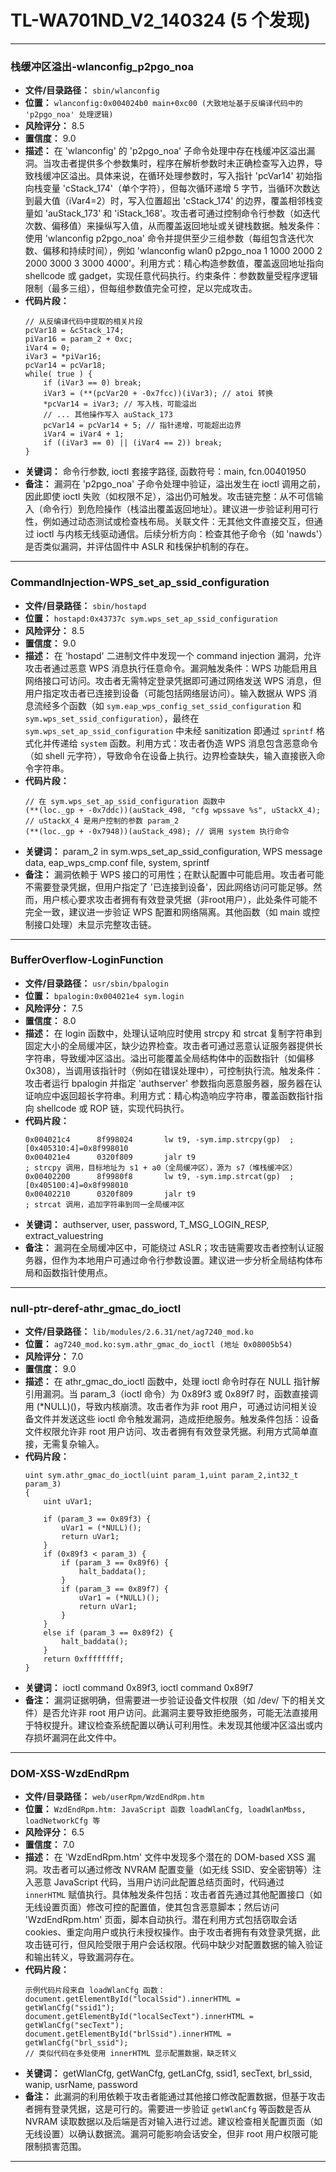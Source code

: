 # TL-WA701ND_V2_140324 (5 个发现)

---

### 栈缓冲区溢出-wlanconfig_p2pgo_noa

- **文件/目录路径：** `sbin/wlanconfig`
- **位置：** `wlanconfig:0x004024b0 main+0xc00 (大致地址基于反编译代码中的 'p2pgo_noa' 处理逻辑)`
- **风险评分：** 8.5
- **置信度：** 9.0
- **描述：** 在 'wlanconfig' 的 'p2pgo_noa' 子命令处理中存在栈缓冲区溢出漏洞。当攻击者提供多个参数集时，程序在解析参数时未正确检查写入边界，导致栈缓冲区溢出。具体来说，在循环处理参数时，写入指针 'pcVar14' 初始指向栈变量 'cStack_174'（单个字符），但每次循环递增 5 字节，当循环次数达到最大值（iVar4=2）时，写入位置超出 'cStack_174' 的边界，覆盖相邻栈变量如 'auStack_173' 和 'iStack_168'。攻击者可通过控制命令行参数（如迭代次数、偏移值）来操纵写入值，从而覆盖返回地址或关键栈数据。触发条件：使用 'wlanconfig <interface> p2pgo_noa' 命令并提供至少三组参数（每组包含迭代次数、偏移和持续时间），例如 'wlanconfig wlan0 p2pgo_noa 1 1000 2000 2 2000 3000 3 3000 4000'。利用方式：精心构造参数值，覆盖返回地址指向 shellcode 或 gadget，实现任意代码执行。约束条件：参数数量受程序逻辑限制（最多三组），但每组参数值完全可控，足以完成攻击。
- **代码片段：**
  ```
  // 从反编译代码中提取的相关片段
  pcVar18 = &cStack_174;
  piVar16 = param_2 + 0xc;
  iVar4 = 0;
  iVar3 = *piVar16;
  pcVar14 = pcVar18;
  while( true ) {
      if (iVar3 == 0) break;
      iVar3 = (**(pcVar20 + -0x7fcc))(iVar3); // atoi 转换
      *pcVar14 = iVar3; // 写入栈，可能溢出
      // ... 其他操作写入 auStack_173
      pcVar14 = pcVar14 + 5; // 指针递增，可能超出边界
      iVar4 = iVar4 + 1;
      if ((iVar3 == 0) || (iVar4 == 2)) break;
  }
  ```
- **关键词：** 命令行参数, ioctl 套接字路径, 函数符号：main, fcn.00401950
- **备注：** 漏洞在 'p2pgo_noa' 子命令处理中验证，溢出发生在 ioctl 调用之前，因此即使 ioctl 失败（如权限不足），溢出仍可触发。攻击链完整：从不可信输入（命令行）到危险操作（栈溢出覆盖返回地址）。建议进一步验证利用可行性，例如通过动态测试或检查栈布局。关联文件：无其他文件直接交互，但通过 ioctl 与内核无线驱动通信。后续分析方向：检查其他子命令（如 'nawds'）是否类似漏洞，并评估固件中 ASLR 和栈保护机制的存在。

---
### CommandInjection-WPS_set_ap_ssid_configuration

- **文件/目录路径：** `sbin/hostapd`
- **位置：** `hostapd:0x43737c sym.wps_set_ap_ssid_configuration`
- **风险评分：** 8.5
- **置信度：** 9.0
- **描述：** 在 'hostapd' 二进制文件中发现一个 command injection 漏洞，允许攻击者通过恶意 WPS 消息执行任意命令。漏洞触发条件：WPS 功能启用且网络接口可访问。攻击者无需特定登录凭据即可通过网络发送 WPS 消息，但用户指定攻击者已连接到设备（可能包括网络层访问）。输入数据从 WPS 消息流经多个函数（如 `sym.eap_wps_config_set_ssid_configuration` 和 `sym.wps_set_ssid_configuration`），最终在 `sym.wps_set_ap_ssid_configuration` 中未经 sanitization 即通过 `sprintf` 格式化并传递给 `system` 函数。利用方式：攻击者伪造 WPS 消息包含恶意命令（如 shell 元字符），导致命令在设备上执行。边界检查缺失，输入直接嵌入命令字符串。
- **代码片段：**
  ```
  // 在 sym.wps_set_ap_ssid_configuration 函数中
  (**(loc._gp + -0x7ddc))(auStack_498, "cfg wpssave %s", uStackX_4); // uStackX_4 是用户控制的参数 param_2
  (**(loc._gp + -0x7948))(auStack_498); // 调用 system 执行命令
  ```
- **关键词：** param_2 in sym.wps_set_ap_ssid_configuration, WPS message data, eap_wps_cmp.conf file, system, sprintf
- **备注：** 漏洞依赖于 WPS 接口的可用性；在默认配置中可能启用。攻击者可能不需要登录凭据，但用户指定了 '已连接到设备'，因此网络访问可能足够。然而，用户核心要求攻击者拥有有效登录凭据（非root用户），此处条件可能不完全一致，建议进一步验证 WPS 配置和网络隔离。其他函数（如 main 或控制接口处理）未显示完整攻击链。

---
### BufferOverflow-LoginFunction

- **文件/目录路径：** `usr/sbin/bpalogin`
- **位置：** `bpalogin:0x004021e4 sym.login`
- **风险评分：** 7.5
- **置信度：** 8.0
- **描述：** 在 login 函数中，处理认证响应时使用 strcpy 和 strcat 复制字符串到固定大小的全局缓冲区，缺少边界检查。攻击者可通过恶意认证服务器提供长字符串，导致缓冲区溢出。溢出可能覆盖全局结构体中的函数指针（如偏移 0x308），当调用该指针时（例如在错误处理中），可控制执行流。触发条件：攻击者运行 bpalogin 并指定 'authserver' 参数指向恶意服务器，服务器在认证响应中返回超长字符串。利用方式：精心构造响应字符串，覆盖函数指针指向 shellcode 或 ROP 链，实现代码执行。
- **代码片段：**
  ```
  0x004021c4      8f998024       lw t9, -sym.imp.strcpy(gp)  ; [0x405310:4]=0x8f998010
  0x004021e4      0320f809       jalr t9
  ; strcpy 调用，目标地址为 s1 + a0（全局缓冲区），源为 s7（堆栈缓冲区）
  0x00402200      8f9980f8       lw t9, -sym.imp.strcat(gp)  ; [0x405100:4]=0x8f998010
  0x00402210      0320f809       jalr t9
  ; strcat 调用，追加字符串到同一全局缓冲区
  ```
- **关键词：** authserver, user, password, T_MSG_LOGIN_RESP, extract_valuestring
- **备注：** 漏洞在全局缓冲区中，可能绕过 ASLR；攻击链需要攻击者控制认证服务器，但作为本地用户可通过命令行参数设置。建议进一步分析全局结构体布局和函数指针使用点。

---
### null-ptr-deref-athr_gmac_do_ioctl

- **文件/目录路径：** `lib/modules/2.6.31/net/ag7240_mod.ko`
- **位置：** `ag7240_mod.ko:sym.athr_gmac_do_ioctl (地址 0x08005b54)`
- **风险评分：** 7.0
- **置信度：** 9.0
- **描述：** 在 athr_gmac_do_ioctl 函数中，处理 ioctl 命令时存在 NULL 指针解引用漏洞。当 param_3（ioctl 命令）为 0x89f3 或 0x89f7 时，函数直接调用 (*NULL)()，导致内核崩溃。攻击者作为非 root 用户，可通过访问相关设备文件并发送这些 ioctl 命令触发漏洞，造成拒绝服务。触发条件包括：设备文件权限允许非 root 用户访问、攻击者拥有有效登录凭据。利用方式简单直接，无需复杂输入。
- **代码片段：**
  ```
  uint sym.athr_gmac_do_ioctl(uint param_1,uint param_2,int32_t param_3)
  {
      uint uVar1;
      
      if (param_3 == 0x89f3) {
          uVar1 = (*NULL)();
          return uVar1;
      }
      if (0x89f3 < param_3) {
          if (param_3 == 0x89f6) {
              halt_baddata();
          }
          if (param_3 == 0x89f7) {
              uVar1 = (*NULL)();
              return uVar1;
          }
      }
      else if (param_3 == 0x89f2) {
          halt_baddata();
      }
      return 0xffffffff;
  }
  ```
- **关键词：** ioctl command 0x89f3, ioctl command 0x89f7
- **备注：** 漏洞证据明确，但需要进一步验证设备文件权限（如 /dev/ 下的相关文件）是否允许非 root 用户访问。此漏洞主要导致拒绝服务，可能无法直接用于特权提升。建议检查系统配置以确认可利用性。未发现其他缓冲区溢出或内存损坏漏洞在此文件中。

---
### DOM-XSS-WzdEndRpm

- **文件/目录路径：** `web/userRpm/WzdEndRpm.htm`
- **位置：** `WzdEndRpm.htm: JavaScript 函数 loadWlanCfg, loadWlanMbss, loadNetworkCfg 等`
- **风险评分：** 6.5
- **置信度：** 7.0
- **描述：** 在 'WzdEndRpm.htm' 文件中发现多个潜在的 DOM-based XSS 漏洞。攻击者可以通过修改 NVRAM 配置变量（如无线 SSID、安全密钥等）注入恶意 JavaScript 代码，当用户访问此配置总结页面时，代码通过 `innerHTML` 赋值执行。具体触发条件包括：攻击者首先通过其他配置接口（如无线设置页面）修改可控的配置值，使其包含恶意脚本；然后访问 'WzdEndRpm.htm' 页面，脚本自动执行。潜在利用方式包括窃取会话 cookies、重定向用户或执行未授权操作。由于攻击者拥有有效登录凭据，此攻击链可行，但风险受限于用户会话权限。代码中缺少对配置数据的输入验证和输出转义，导致漏洞存在。
- **代码片段：**
  ```
  示例代码片段来自 loadWlanCfg 函数：
  document.getElementById("localSsid").innerHTML = getWlanCfg("ssid1");
  document.getElementById("localSecText").innerHTML = getWlanCfg("secText");
  document.getElementById("brlSsid").innerHTML = getWlanCfg("brl_ssid");
  // 类似代码在多处使用 innerHTML 显示配置数据，缺乏转义
  ```
- **关键词：** getWlanCfg, getWanCfg, getLanCfg, ssid1, secText, brl_ssid, wanip, usrName, password
- **备注：** 此漏洞的利用依赖于攻击者能通过其他接口修改配置数据，但基于攻击者拥有登录凭据，这是可行的。需要进一步验证 `getWlanCfg` 等函数是否从 NVRAM 读取数据以及后端是否对输入进行过滤。建议检查相关配置页面（如无线设置）以确认数据流。漏洞可能影响会话安全，但非 root 用户权限可能限制损害范围。

---
